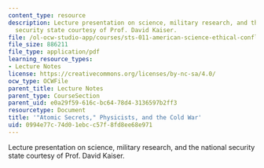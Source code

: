 ```yaml
---
content_type: resource
description: Lecture presentation on science, military research, and the national
  security state courtesy of Prof. David Kaiser.
file: /ol-ocw-studio-app/courses/sts-011-american-science-ethical-conflicts-and-political-choices-fall-2007/0994e77c74d01ebcc57f8fd8ee68e971_lec4_kaiser.pdf
file_size: 886211
file_type: application/pdf
learning_resource_types:
- Lecture Notes
license: https://creativecommons.org/licenses/by-nc-sa/4.0/
ocw_type: OCWFile
parent_title: Lecture Notes
parent_type: CourseSection
parent_uid: e0a29f59-616c-bc64-78d4-3136597b2ff3
resourcetype: Document
title: '"Atomic Secrets," Physicists, and the Cold War'
uid: 0994e77c-74d0-1ebc-c57f-8fd8ee68e971
---
```

Lecture presentation on science, military research, and the national security state courtesy of Prof. David Kaiser.